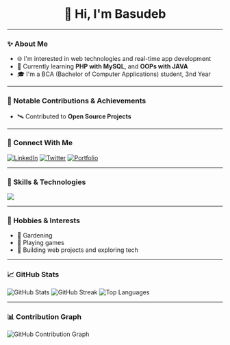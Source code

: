 <h1 align="center">👋 Hi, I'm Basudeb</h1>

---
### ✨ About Me

- 🌐 I'm interested in web technologies and real-time app development
- 🤖 Currently learning **PHP with MySQL**, and **OOPs with JAVA**
- 🎓 I'm a BCA (Bachelor of Computer Applications) student, 3nd Year

---

### 🚀 Notable Contributions & Achievements

- 🛰️ Contributed to **Open Source Projects**

---

### 🔗 Connect With Me

[![LinkedIn](https://img.shields.io/badge/LinkedIn-blue?logo=linkedin)]()
[![Twitter](https://img.shields.io/badge/X-000000?logo=twitter)]()
[![Portfolio](https://img.shields.io/badge/Portfolio-16A085?logo=vercel)](https://basudeb-bej.me)

---

### 🧠 Skills & Technologies

<img src="https://skillicons.dev/icons?i=c,c++,python,js,java,php,git,gitdesktop" /><br>

---

### 🎯 Hobbies & Interests

- 🏡 Gardening 
- 🏏 Playing games  
- 🧪 Building web projects and exploring tech  

---

### 📈 GitHub Stats

![GitHub Stats](https://github-readme-stats.vercel.app/api?username=basudeb-bej&show_icons=true&theme=react&hide_title=true)
![GitHub Streak](https://github-readme-streak-stats.herokuapp.com/?user=basudeb-bej&theme=react)
![Top Languages](https://github-readme-stats.vercel.app/api/top-langs/?username=basudeb-bej&layout=compact&theme=react)

---

### 📊 Contribution Graph

![GitHub Contribution Graph](https://github-readme-activity-graph.vercel.app/graph?username=basudeb-bej&theme=react-dark)

